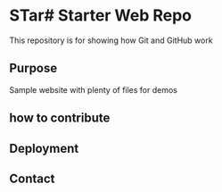 # STar# Starter Web Repo

This repository is for showing how Git and GitHub work

## Purpose

Sample website with plenty of files for demos

## how to contribute

## Deployment

## Contact

